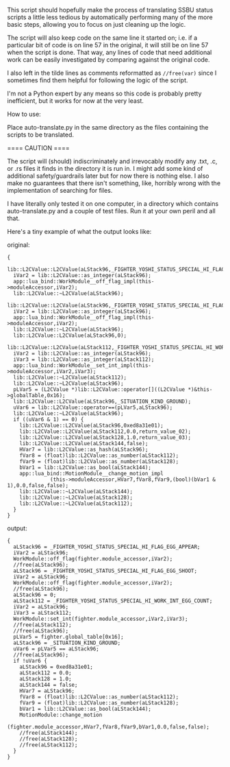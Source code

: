 This script should hopefully make the process of translating SSBU status scripts a little less tedious by automatically performing many of the more basic steps, allowing you to focus on just cleaning up the logic.

The script will also keep code on the same line it started on; i.e. if a particular bit of code is on line 57 in the original, it will still be on line 57 when the script is done. That way, any lines of code that need additional work can be easily investigated by comparing against the original code.

I also left in the tilde lines as comments reformatted as ```//free(var)``` since I sometimes find them helpful for following the logic of the script.

I'm not a Python expert by any means so this code is probably pretty inefficient, but it works for now at the very least.

How to use:

Place auto-translate.py in the same directory as the files containing the scripts to be translated.

==== CAUTION ====

The script will (should) indiscriminately and irrevocably modify any .txt, .c, or .rs files it finds in the directory it is run in. I might add some kind of additional safety/guardrails later but for now there is nothing else. I also make no guarantees that there isn't something, like, horribly wrong with the implementation of searching for files.

I have literally only tested it on one computer, in a directory which contains auto-translate.py and a couple of test files. Run it at your own peril and all that.



Here's a tiny example of what the output looks like:

original:
```
{
  lib::L2CValue::L2CValue(aLStack96,_FIGHTER_YOSHI_STATUS_SPECIAL_HI_FLAG_EGG_APPEAR);
  iVar2 = lib::L2CValue::as_integer(aLStack96);
  app::lua_bind::WorkModule__off_flag_impl(this->moduleAccessor,iVar2);
  lib::L2CValue::~L2CValue(aLStack96);
  lib::L2CValue::L2CValue(aLStack96,_FIGHTER_YOSHI_STATUS_SPECIAL_HI_FLAG_EGG_SHOOT);
  iVar2 = lib::L2CValue::as_integer(aLStack96);
  app::lua_bind::WorkModule__off_flag_impl(this->moduleAccessor,iVar2);
  lib::L2CValue::~L2CValue(aLStack96);
  lib::L2CValue::L2CValue(aLStack96,0);
  lib::L2CValue::L2CValue(aLStack112,_FIGHTER_YOSHI_STATUS_SPECIAL_HI_WORK_INT_EGG_COUNT);
  iVar2 = lib::L2CValue::as_integer(aLStack96);
  iVar3 = lib::L2CValue::as_integer(aLStack112);
  app::lua_bind::WorkModule__set_int_impl(this->moduleAccessor,iVar2,iVar3);
  lib::L2CValue::~L2CValue(aLStack112);
  lib::L2CValue::~L2CValue(aLStack96);
  pLVar5 = (L2CValue *)lib::L2CValue::operator[]((L2CValue *)&this->globalTable,0x16);
  lib::L2CValue::L2CValue(aLStack96,_SITUATION_KIND_GROUND);
  uVar6 = lib::L2CValue::operator==(pLVar5,aLStack96);
  lib::L2CValue::~L2CValue(aLStack96);
  if ((uVar6 & 1) == 0) {
    lib::L2CValue::L2CValue(aLStack96,0xed8a31e01);
    lib::L2CValue::L2CValue(aLStack112,0.0,return_value_02);
    lib::L2CValue::L2CValue(aLStack128,1.0,return_value_03);
    lib::L2CValue::L2CValue(aLStack144,false);
    HVar7 = lib::L2CValue::as_hash(aLStack96);
    fVar8 = (float)lib::L2CValue::as_number(aLStack112);
    fVar9 = (float)lib::L2CValue::as_number(aLStack128);
    bVar1 = lib::L2CValue::as_bool(aLStack144);
    app::lua_bind::MotionModule__change_motion_impl
              (this->moduleAccessor,HVar7,fVar8,fVar9,(bool)(bVar1 & 1),0.0,false,false);
    lib::L2CValue::~L2CValue(aLStack144);
    lib::L2CValue::~L2CValue(aLStack128);
    lib::L2CValue::~L2CValue(aLStack112);
  }
}
```

output:
```
{
  aLStack96 = _FIGHTER_YOSHI_STATUS_SPECIAL_HI_FLAG_EGG_APPEAR;
  iVar2 = aLStack96;
  WorkModule::off_flag(fighter.module_accessor,iVar2);
  //free(aLStack96);
  aLStack96 = _FIGHTER_YOSHI_STATUS_SPECIAL_HI_FLAG_EGG_SHOOT;
  iVar2 = aLStack96;
  WorkModule::off_flag(fighter.module_accessor,iVar2);
  //free(aLStack96);
  aLStack96 = 0;
  aLStack112 = _FIGHTER_YOSHI_STATUS_SPECIAL_HI_WORK_INT_EGG_COUNT;
  iVar2 = aLStack96;
  iVar3 = aLStack112;
  WorkModule::set_int(fighter.module_accessor,iVar2,iVar3);
  //free(aLStack112);
  //free(aLStack96);
  pLVar5 = fighter.global_table[0x16];
  aLStack96 = _SITUATION_KIND_GROUND;
  uVar6 = pLVar5 == aLStack96;
  //free(aLStack96);
  if !uVar6 {
    aLStack96 = 0xed8a31e01;
    aLStack112 = 0.0;
    aLStack128 = 1.0;
    aLStack144 = false;
    HVar7 = aLStack96;
    fVar8 = (float)lib::L2CValue::as_number(aLStack112);
    fVar9 = (float)lib::L2CValue::as_number(aLStack128);
    bVar1 = lib::L2CValue::as_bool(aLStack144);
    MotionModule::change_motion
              (fighter.module_accessor,HVar7,fVar8,fVar9,bVar1,0.0,false,false);
    //free(aLStack144);
    //free(aLStack128);
    //free(aLStack112);
  }
}
```
